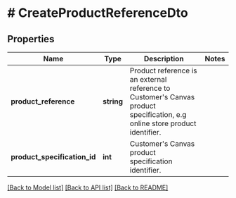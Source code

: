 # # CreateProductReferenceDto

## Properties

Name | Type | Description | Notes
------------ | ------------- | ------------- | -------------
**product_reference** | **string** | Product reference is an external reference to Customer&#39;s Canvas product specification, e.g online store product identifier. |
**product_specification_id** | **int** | Customer&#39;s Canvas product specification identifier. |

[[Back to Model list]](../../README.md#models) [[Back to API list]](../../README.md#endpoints) [[Back to README]](../../README.md)
